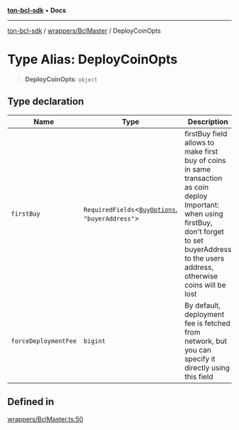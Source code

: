 [**ton-bcl-sdk**](../../../README.md) • **Docs**

***

[ton-bcl-sdk](../../../README.md) / [wrappers/BclMaster](../README.md) / DeployCoinOpts

# Type Alias: DeployCoinOpts

> **DeployCoinOpts**: `object`

## Type declaration

| Name | Type | Description | Defined in |
| ------ | ------ | ------ | ------ |
| `firstBuy` | `RequiredFields`\<[`BuyOptions`](../../BclJetton/type-aliases/BuyOptions.md), `"buyerAddress"`\> | firstBuy field allows to make first buy of coins in same transaction as coin deploy Important: when using firstBuy, don't forget to set buyerAddress to the users address, otherwise coins will be lost | [wrappers/BclMaster.ts:55](https://github.com/ton-fun-tech/ton-bcl-sdk/blob/2844ad70d72104e3115623db03ff9cc5fbf702ee/src/wrappers/BclMaster.ts#L55) |
| `forceDeploymentFee` | `bigint` | By default, deployment fee is fetched from network, but you can specify it directly using this field | [wrappers/BclMaster.ts:59](https://github.com/ton-fun-tech/ton-bcl-sdk/blob/2844ad70d72104e3115623db03ff9cc5fbf702ee/src/wrappers/BclMaster.ts#L59) |

## Defined in

[wrappers/BclMaster.ts:50](https://github.com/ton-fun-tech/ton-bcl-sdk/blob/2844ad70d72104e3115623db03ff9cc5fbf702ee/src/wrappers/BclMaster.ts#L50)
